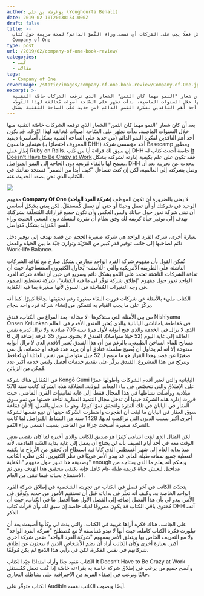 ```yaml
---
author: يوغرطة بن علي (Youghourta Benali)
date: 2019-02-10T20:38:54.000Z
draft: false
title: >-
  هل فعلًا يجب على الشركات أن تسعى وراء النُموّ الدائم؟ لمحة سريعة حول كتاب
  Company of One
type: post
url: /2019/02/company-of-one-book-review/
categories:
  - كُتب
  - مقالات
tags:
  - Company of One
coverImage: /static/images/company-of-one-book-review/Company-of-One.jpg
excerpt: >-
  بعد أن كان شعار "النمو مهما كان الثمن" الشعار الذي ترفعه الشركات خاصّة التقنية
  منها خلال السنوات الماضية، بدأت تظهر على السّاحة أصوات مُخالفة لهذا التّوجّه،
  قد يكون أحد أهم الناقدين لفكرة النمو الدائم (من جديد على الساحة التقنية بشكل
---
```

بعد أن كان شعار "النمو مهما كان الثمن" الشعار الذي ترفعه الشركات خاصّة التقنية منها خلال السنوات الماضية، بدأت تظهر على السّاحة أصوات مُخالفة لهذا التّوجّه، قد يكون أحد أهم الناقدين لفكرة النمو الدائم (من جديد على الساحة التقنية بشكل أساسي) ديفيد هينماير هانسون (المعروف اختصارًا بـ DHH) أحد مؤسسي شركة Basecamp ومطور إطار عمل Ruby on Rails. إن سبق لك قراءة أيا من كُتب DHH خاصة أحدث كتاب له [It Doesn’t Have to Be Crazy at Work](https://www.it-scoop.com/2018/10/it-doesnt-have-to-be-crazy-at-work-review/) فقد تكون على علم بكيفية إدارته لشركته بشكل يسمح لها بالبقاء مُربحة دون الحاجة إلى النمو المتواصل. DHH يتحدث عن تجربته بعد أن وصل بشركته إلى العالمية، لكن إن كنت تتساءل "كيف أبدأ من الصفر" فستجد ضالتك في الكتاب الذي نحن بصدد الحديث عنه.

![](/static/images/company-of-one-book-review/Company-of-One.jpg)

مفهوم **Company Of One** (**شركة الفرد الواحد**) لا يعني بالضرورة أن تكون الموظف الوحيد في شركتك أو أن تعمل وحيدًا أو حتى أن تعمل كُمستقلّ، لكن يعني بشكل أساسي أن تبني شركة تدور حول حياتك وليس العكس وأن تكون جميع قراراتك المُتعلّقة بشركتك تهدف إلى توفير حياة كريمة لك وفق نظام أن تقرره لنفسك دون السعي الحثيث وراء النمو المُتزايد بشكل مُتواصل.

بعبارة أخرى، شركة الفرد الواحد هي شركة صغيرة الحجم عن قصد تهدف إلى توفير دخل دائم لصاحبها إلى جانب توفير قدر كبير من الحرّيّة وتوازن جيّد ما بين الحياة والعمل Work-life Balance.

يُمكن القول بأن مفهوم شركة الفرد الواحد تتعارض بشكل صارخ مع ثقافة الشركات الناشئة على الطريقة الأمريكية والتي -للأسف- يُحاول الكثيرون استنساخها، حيث أن ثقافة الشركات الناشئة تعتمد على النّمو بشكل دائم وسريع في حين أن ثقافة شركة الفرد الواحد تدور حول مفهوم "إطلاق شركة توفّر لي ما فيه الكفاية"، شركة تستطيع الصمود في وجه التغيرات المُفاجئة في السوق لأنها صغيرة بما فيه الكفاية.

الكتاب مليء بالأمثلة عن شركات قررت البقاء صغيرة رغم تحقيقها نجاحًا كبيرًا، كما أنه يركّز على ما يجب القيام به لتتمكن من إنشاء شركة فرد واحد بنجاح.

من بين الأمثلة التي ستذكرها -لا محالة- بعد الفراغ من الكتاب، فندق Nishiyama Onsen Keiunkan في مُقاطعة ياماناشي اليابانية والذي يُعتبر الفندق الأقدم في العالم الذي لا يزال في الخدمة والذي فتح أبوابه لأول مرة سنة 705 ميلادية ولا تزال تُديره نفس العائلة إلى غاية اليوم (52 جيلا متواصلا). الفندق لا يحتوي سوى 35 غرفة إضافة إلى 6 مسابح للماء الساخن الطبيعي. بالرغم من أن هذا الفندق يُعتبر الأقدم الذي لا تزال أبوابه مفتوحة إلا أنه لم يحاول أن يُصبح سلسلة فنادق أو أن يزيد عدد غرفه أو خدماته، بل بقي صغيرًا عن قصد وهذا القرار هو ما سمح لـ 52 جيل متواصل من نفس العائلة أن تُحافظ وتتربّح من هذا المشروع. الفندق يركّز على تقديم خدمات أفضل وليس خدمة أكبر عدد مُمكن من الزبائن.

في المُقابل هناك شركة Kongō Gumi اليابانية والتي تُعتبر أقدم الشركات وأطولها عمرًا على الإطلاق والتي تتخصّص في بناء المعابد البوذية. انطلاقة هذه الشركة كانت سنة 578 ميلادية وواصلت نشاطها في هذا المجال فقط، إلى غاية ثمانينيات القرن الماضي، حيث قررت إدارة هذه الشركة حينها أن تدخل مجال التنمية العقارية لتأخذ حصتها من نمو سوق العقار في اليابان في تلك الفترة ولتحقق نموًا كبيرًا، وهو ما حصل بالفعل، إلا أن فقاعة سوق العقار في اليابان ما لبثت أن انفجرت واضطرت الشّركة حينها أن تبيع نفسها لشركة أخرى أكبر بسبب الديون التي تراكمت لديها. 1428 سنة من النشاط المُتواصل لما كانت الشركة صغيرة أصبحت جزءًا من الماضي بسبب السعي وراء النّمو.

لكن المثال الذي لفت انتباهي كثيرًا هو صديق للكاتب والذي أخبره لما كان يقضي بعض الوقت معه في أحد أيام الصيف بأنه لن يحتاج أن يعمل إلى غاية بداية السّنة القادمة، لأنه منذ بداية العام إلى شهر أغسطس الذي كانا فيه استطاع أن يُحقق من الأرباح ما يكفيه لتغطية جميع نفقاته طيلة العام. قد يبدو الأمر غريبًا في نظر الكثيرين، لكن نظرة الكاتب وصديقه هذا تدور حول مفهوم "الكفاية" enough وبحكم أنه يعلم ما الذي يحتاجه من مداخيل ليعيش حياة كريمة طيلة عام كامل فإنه يكتفي بتحقيق هذا الهدف ومن ثم الاستمتاع بحياته فيما تبقى من العام.

يتحدّث الكاتب في آخر فصل في الكتاب عن تجربته الشخصية في إطلاق شركة الفرد الواحد الخاصة به، وكيف أنه تعثّر في بداياته قبل أن تستقيم الأمور من جديد ويُوفّق في الأمر. يبدو لي بأن هذا الفصل إضافة إلى الفصل الأول هما أفضل ما في الكتاب، حيث أن مُحتوى باقي الكتاب قد يكون معروفًا لديك خاصة إن سبق لك وأن قرأت كتاب DHH آنف الذكر.

على الجانب، هناك فكرة أراها غريبة في الكتاب، والتي بدت لي وكأنها أضيفت بعد أن تبلورت فكرة الكتاب كاملة، حيث أنها لا تبدو مُتناسقة لا مع مُصطلح "شركة الفرد الواحد" ولا مع التعريف الخاص بها ويتعلق الأمر بمفهوم "شركة الفرد الواحد" ضمن شركة أخرى أكبر. بعبارة أخرى وكأن الكاتب أراد أن يضم الأشخاص الذين لا يبحثون عن إطلاق شركاتهم في نفس الفكرة، لكن في رأيي هذا الدّمج لم يكن مُوفّقًا.

الكتاب مُفيد جدًا وأراه امتدادًا جيّدا لكتاب It Doesn’t Have to Be Crazy at Work وأنصح جميع من يرغب في إطلاق شركة خاصة به بقراءته خاصّة إذا كُنت تعمل كمُستقل حاليًا وترغب في إضفاء المزيد من الاحترافية على نشاطك التجاري.

الكتاب متوفّر على Audible أيضًا وبصوت الكاتب نفسه.

